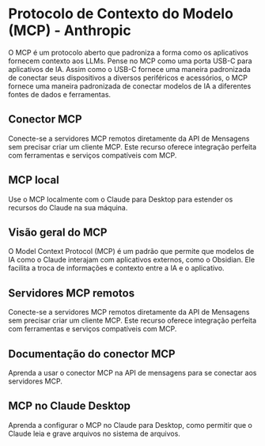 # Protocolo de Contexto do Modelo (MCP) - Anthropic

O MCP é um protocolo aberto que padroniza a forma como os aplicativos fornecem contexto aos LLMs. Pense no MCP como uma porta USB-C para aplicativos de IA. Assim como o USB-C fornece uma maneira padronizada de conectar seus dispositivos a diversos periféricos e acessórios, o MCP fornece uma maneira padronizada de conectar modelos de IA a diferentes fontes de dados e ferramentas.

## Conector MCP

Conecte-se a servidores MCP remotos diretamente da API de Mensagens sem precisar criar um cliente MCP. Este recurso oferece integração perfeita com ferramentas e serviços compatíveis com MCP.

## MCP local

Use o MCP localmente com o Claude para Desktop para estender os recursos do Claude na sua máquina.

## Visão geral do MCP

O Model Context Protocol (MCP) é um padrão que permite que modelos de IA como o Claude interajam com aplicativos externos, como o Obsidian. Ele facilita a troca de informações e contexto entre a IA e o aplicativo.

## Servidores MCP remotos

Conecte-se a servidores MCP remotos diretamente da API de Mensagens sem precisar criar um cliente MCP. Este recurso oferece integração perfeita com ferramentas e serviços compatíveis com MCP.

## Documentação do conector MCP

Aprenda a usar o conector MCP na API de mensagens para se conectar aos servidores MCP.

## MCP no Claude Desktop

Aprenda a configurar o MCP no Claude para Desktop, como permitir que o Claude leia e grave arquivos no sistema de arquivos.


